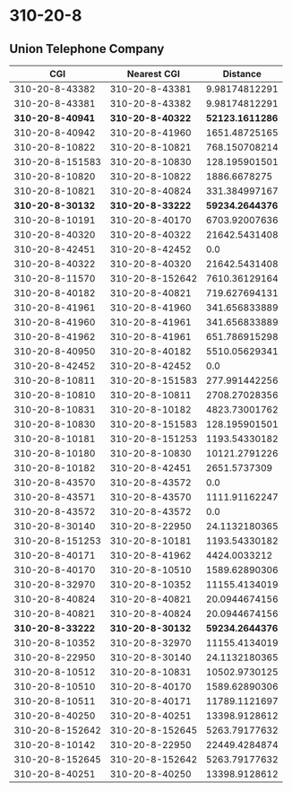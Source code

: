 # 310-20-8
## Union Telephone Company


| CGI | Nearest CGI | Distance |
|-----|-------------|----------|
| 310-20-8-43382 | 310-20-8-43381 | 9.98174812291 |
| 310-20-8-43381 | 310-20-8-43382 | 9.98174812291 |
| **310-20-8-40941** | **310-20-8-40322** | **52123.1611286** |
| 310-20-8-40942 | 310-20-8-41960 | 1651.48725165 |
| 310-20-8-10822 | 310-20-8-10821 | 768.150708214 |
| 310-20-8-151583 | 310-20-8-10830 | 128.195901501 |
| 310-20-8-10820 | 310-20-8-10822 | 1886.6678275 |
| 310-20-8-10821 | 310-20-8-40824 | 331.384997167 |
| **310-20-8-30132** | **310-20-8-33222** | **59234.2644376** |
| 310-20-8-10191 | 310-20-8-40170 | 6703.92007636 |
| 310-20-8-40320 | 310-20-8-40322 | 21642.5431408 |
| 310-20-8-42451 | 310-20-8-42452 | 0.0 |
| 310-20-8-40322 | 310-20-8-40320 | 21642.5431408 |
| 310-20-8-11570 | 310-20-8-152642 | 7610.36129164 |
| 310-20-8-40182 | 310-20-8-40821 | 719.627694131 |
| 310-20-8-41961 | 310-20-8-41960 | 341.656833889 |
| 310-20-8-41960 | 310-20-8-41961 | 341.656833889 |
| 310-20-8-41962 | 310-20-8-41961 | 651.786915298 |
| 310-20-8-40950 | 310-20-8-40182 | 5510.05629341 |
| 310-20-8-42452 | 310-20-8-42452 | 0.0 |
| 310-20-8-10811 | 310-20-8-151583 | 277.991442256 |
| 310-20-8-10810 | 310-20-8-10811 | 2708.27028356 |
| 310-20-8-10831 | 310-20-8-10182 | 4823.73001762 |
| 310-20-8-10830 | 310-20-8-151583 | 128.195901501 |
| 310-20-8-10181 | 310-20-8-151253 | 1193.54330182 |
| 310-20-8-10180 | 310-20-8-10830 | 10121.2791226 |
| 310-20-8-10182 | 310-20-8-42451 | 2651.5737309 |
| 310-20-8-43570 | 310-20-8-43572 | 0.0 |
| 310-20-8-43571 | 310-20-8-43570 | 1111.91162247 |
| 310-20-8-43572 | 310-20-8-43572 | 0.0 |
| 310-20-8-30140 | 310-20-8-22950 | 24.1132180365 |
| 310-20-8-151253 | 310-20-8-10181 | 1193.54330182 |
| 310-20-8-40171 | 310-20-8-41962 | 4424.0033212 |
| 310-20-8-40170 | 310-20-8-10510 | 1589.62890306 |
| 310-20-8-32970 | 310-20-8-10352 | 11155.4134019 |
| 310-20-8-40824 | 310-20-8-40821 | 20.0944674156 |
| 310-20-8-40821 | 310-20-8-40824 | 20.0944674156 |
| **310-20-8-33222** | **310-20-8-30132** | **59234.2644376** |
| 310-20-8-10352 | 310-20-8-32970 | 11155.4134019 |
| 310-20-8-22950 | 310-20-8-30140 | 24.1132180365 |
| 310-20-8-10512 | 310-20-8-10831 | 10502.9730125 |
| 310-20-8-10510 | 310-20-8-40170 | 1589.62890306 |
| 310-20-8-10511 | 310-20-8-40171 | 11789.1121697 |
| 310-20-8-40250 | 310-20-8-40251 | 13398.9128612 |
| 310-20-8-152642 | 310-20-8-152645 | 5263.79177632 |
| 310-20-8-10142 | 310-20-8-22950 | 22449.4284874 |
| 310-20-8-152645 | 310-20-8-152642 | 5263.79177632 |
| 310-20-8-40251 | 310-20-8-40250 | 13398.9128612 |
